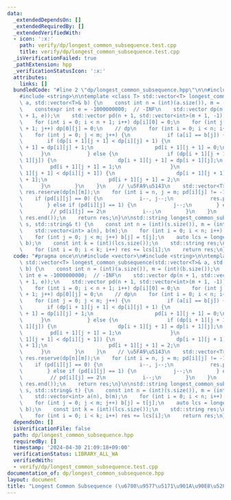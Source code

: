 ```yaml
---
data:
  _extendedDependsOn: []
  _extendedRequiredBy: []
  _extendedVerifiedWith:
  - icon: ':x:'
    path: verify/dp/longest_common_subsequence.test.cpp
    title: verify/dp/longest_common_subsequence.test.cpp
  _isVerificationFailed: true
  _pathExtension: hpp
  _verificationStatusIcon: ':x:'
  attributes:
    links: []
  bundledCode: "#line 2 \"dp/longest_common_subsequence.hpp\"\n\n#include <vector>\n\
    #include <string>\n\ntemplate <class T> std::vector<T> longest_common_subsequence(std::vector<T>&\
    \ a, std::vector<T>& b) {\n    const int n = (int)(a.size()), m = (int)(b.size());\n\
    \    constexpr int e = -1000000000;  // -INF\n    std::vector dp(n + 1, std::vector<int>(m\
    \ + 1, e));\n    std::vector pd(n + 1, std::vector<int>(m + 1, -1));\n    // initialize\n\
    \    for (int i = 0; i < n + 1; i++) dp[i][0] = 0;\n    for (int j = 0; j < m\
    \ + 1; j++) dp[0][j] = 0;\n    // dp\n    for (int i = 0; i < n; i++) {\n    \
    \    for (int j = 0; j < m; j++) {\n            if (a[i] == b[j]) {\n        \
    \        if (dp[i + 1][j + 1] < dp[i][j] + 1) {\n                    dp[i + 1][j\
    \ + 1] = dp[i][j] + 1;\n                    pd[i + 1][j + 1] = 0;\n          \
    \      }\n            } else {\n                if (dp[i + 1][j + 1] < dp[i +\
    \ 1][j]) {\n                    dp[i + 1][j + 1] = dp[i + 1][j];\n           \
    \         pd[i + 1][j + 1] = 1;\n                }\n                if (dp[i +\
    \ 1][j + 1] < dp[i][j + 1]) {\n                    dp[i + 1][j + 1] = dp[i][j\
    \ + 1];\n                    pd[i + 1][j + 1] = 2;\n                }\n      \
    \      }\n        }\n    }\n    // \u5FA9\u5143\n    std::vector<T> res;\n   \
    \ res.reserve(dp[n][m]);\n    for (int i = n, j = m; pd[i][j] != -1;) {\n    \
    \    if (pd[i][j] == 0) {\n            i--, j--;\n            res.push_back(a[i]);\n\
    \        } else if (pd[i][j] == 1) {\n            j--;\n        } else {\n   \
    \         // pd[i][j] == 2\n            i--;\n        }\n    }\n    std::reverse(res.begin(),\
    \ res.end());\n    return res;\n}\n\nstd::string longest_common_subsequence(std::string&\
    \ s, std::string& t) {\n    const int n = (int)(s.size()), m = (int)(t.size());\n\
    \    std::vector<int> a(n), b(m);\n    for (int i = 0; i < n; i++) a[i] = s[i];\n\
    \    for (int j = 0; j < m; j++) b[j] = t[j];\n    auto lcs = longest_common_subsequence(a,\
    \ b);\n    const int k = (int)(lcs.size());\n    std::string res;\n    res.reserve(k);\n\
    \    for (int i = 0; i < k; i++) res += lcs[i];\n    return res;\n}\n"
  code: "#pragma once\n\n#include <vector>\n#include <string>\n\ntemplate <class T>\
    \ std::vector<T> longest_common_subsequence(std::vector<T>& a, std::vector<T>&\
    \ b) {\n    const int n = (int)(a.size()), m = (int)(b.size());\n    constexpr\
    \ int e = -1000000000;  // -INF\n    std::vector dp(n + 1, std::vector<int>(m\
    \ + 1, e));\n    std::vector pd(n + 1, std::vector<int>(m + 1, -1));\n    // initialize\n\
    \    for (int i = 0; i < n + 1; i++) dp[i][0] = 0;\n    for (int j = 0; j < m\
    \ + 1; j++) dp[0][j] = 0;\n    // dp\n    for (int i = 0; i < n; i++) {\n    \
    \    for (int j = 0; j < m; j++) {\n            if (a[i] == b[j]) {\n        \
    \        if (dp[i + 1][j + 1] < dp[i][j] + 1) {\n                    dp[i + 1][j\
    \ + 1] = dp[i][j] + 1;\n                    pd[i + 1][j + 1] = 0;\n          \
    \      }\n            } else {\n                if (dp[i + 1][j + 1] < dp[i +\
    \ 1][j]) {\n                    dp[i + 1][j + 1] = dp[i + 1][j];\n           \
    \         pd[i + 1][j + 1] = 1;\n                }\n                if (dp[i +\
    \ 1][j + 1] < dp[i][j + 1]) {\n                    dp[i + 1][j + 1] = dp[i][j\
    \ + 1];\n                    pd[i + 1][j + 1] = 2;\n                }\n      \
    \      }\n        }\n    }\n    // \u5FA9\u5143\n    std::vector<T> res;\n   \
    \ res.reserve(dp[n][m]);\n    for (int i = n, j = m; pd[i][j] != -1;) {\n    \
    \    if (pd[i][j] == 0) {\n            i--, j--;\n            res.push_back(a[i]);\n\
    \        } else if (pd[i][j] == 1) {\n            j--;\n        } else {\n   \
    \         // pd[i][j] == 2\n            i--;\n        }\n    }\n    std::reverse(res.begin(),\
    \ res.end());\n    return res;\n}\n\nstd::string longest_common_subsequence(std::string&\
    \ s, std::string& t) {\n    const int n = (int)(s.size()), m = (int)(t.size());\n\
    \    std::vector<int> a(n), b(m);\n    for (int i = 0; i < n; i++) a[i] = s[i];\n\
    \    for (int j = 0; j < m; j++) b[j] = t[j];\n    auto lcs = longest_common_subsequence(a,\
    \ b);\n    const int k = (int)(lcs.size());\n    std::string res;\n    res.reserve(k);\n\
    \    for (int i = 0; i < k; i++) res += lcs[i];\n    return res;\n}"
  dependsOn: []
  isVerificationFile: false
  path: dp/longest_common_subsequence.hpp
  requiredBy: []
  timestamp: '2024-04-30 21:09:18+09:00'
  verificationStatus: LIBRARY_ALL_WA
  verifiedWith:
  - verify/dp/longest_common_subsequence.test.cpp
documentation_of: dp/longest_common_subsequence.hpp
layout: document
title: "Longest Common Subsequence (\u6700\u9577\u5171\u901A\u90E8\u5206\u5217)"
---
```

